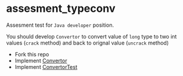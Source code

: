 # assesment_typeconv

Assesment test for `Java developer` position. 

You should develop `Convertor` to convert value of `long` type to two int values (`crack` method) and back to orignal value (`uncrack` method)

- Fork this repo
- Implement [Convertor](src/main/java/assesment_typeconv/Convertor.java)
- Implement [ConvertorTest](src/test/java/assesment_typeconv/ConvertorTest.java)
